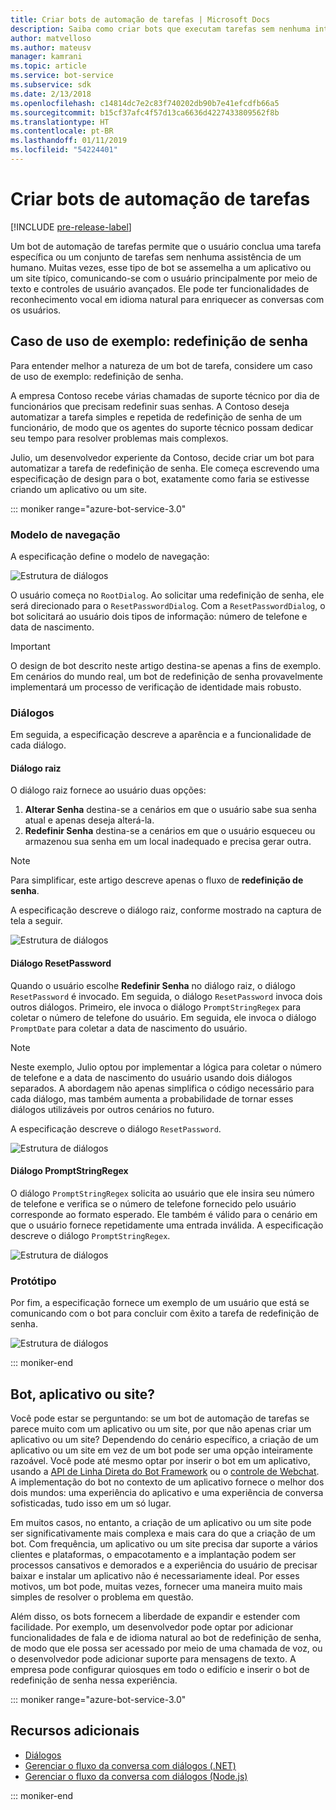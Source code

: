 ```yaml
---
title: Criar bots de automação de tarefas | Microsoft Docs
description: Saiba como criar bots que executam tarefas sem nenhuma intervenção humana.
author: matvelloso
ms.author: mateusv
manager: kamrani
ms.topic: article
ms.service: bot-service
ms.subservice: sdk
ms.date: 2/13/2018
ms.openlocfilehash: c14814dc7e2c83f740202db90b7e41efcdfb66a5
ms.sourcegitcommit: b15cf37afc4f57d13ca6636d4227433809562f8b
ms.translationtype: HT
ms.contentlocale: pt-BR
ms.lasthandoff: 01/11/2019
ms.locfileid: "54224401"
---
```

# <a name="create-task-automation-bots"></a>Criar bots de automação de tarefas

[!INCLUDE [pre-release-label](./includes/pre-release-label-v3.md)]

Um bot de automação de tarefas permite que o usuário conclua uma tarefa específica ou um conjunto de tarefas sem nenhuma assistência de um humano. Muitas vezes, esse tipo de bot se assemelha a um aplicativo ou um site típico, comunicando-se com o usuário principalmente por meio de texto e controles de usuário avançados. Ele pode ter funcionalidades de reconhecimento vocal em idioma natural para enriquecer as conversas com os usuários. 

## <a name="example-use-case-password-reset"></a>Caso de uso de exemplo: redefinição de senha

Para entender melhor a natureza de um bot de tarefa, considere um caso de uso de exemplo: redefinição de senha. 

A empresa Contoso recebe várias chamadas de suporte técnico por dia de funcionários que precisam redefinir suas senhas. A Contoso deseja automatizar a tarefa simples e repetida de redefinição de senha de um funcionário, de modo que os agentes do suporte técnico possam dedicar seu tempo para resolver problemas mais complexos. 

Julio, um desenvolvedor experiente da Contoso, decide criar um bot para automatizar a tarefa de redefinição de senha. Ele começa escrevendo uma especificação de design para o bot, exatamente como faria se estivesse criando um aplicativo ou um site. 

::: moniker range="azure-bot-service-3.0"

### <a name="navigation-model"></a>Modelo de navegação

A especificação define o modelo de navegação:

![Estrutura de diálogos](~/media/bot-service-design-pattern-task-automation/simple-task1.png)

O usuário começa no `RootDialog`. Ao solicitar uma redefinição de senha, ele  
será direcionado para o `ResetPasswordDialog`. Com a `ResetPasswordDialog`, o bot solicitará ao usuário dois tipos de informação: número de telefone e data de nascimento. 

> [!IMPORTANT]
> O design de bot descrito neste artigo destina-se apenas a fins de exemplo. Em cenários do mundo real, um bot de redefinição de senha provavelmente implementará um processo de verificação de identidade mais robusto.

### <a name="dialogs"></a>Diálogos

Em seguida, a especificação descreve a aparência e a funcionalidade de cada diálogo. 

#### <a name="root-dialog"></a>Diálogo raiz

O diálogo raiz fornece ao usuário duas opções: 

1. **Alterar Senha** destina-se a cenários em que o usuário sabe sua senha atual e apenas deseja alterá-la.
2. **Redefinir Senha** destina-se a cenários em que o usuário esqueceu ou armazenou sua senha em um local inadequado e precisa gerar outra.

> [!NOTE]
> Para simplificar, este artigo descreve apenas o fluxo de **redefinição de senha**.

A especificação descreve o diálogo raiz, conforme mostrado na captura de tela a seguir.

![Estrutura de diálogos](~/media/bot-service-design-pattern-task-automation/simple-task2.png)

#### <a name="resetpassword-dialog"></a>Diálogo ResetPassword

Quando o usuário escolhe **Redefinir Senha** no diálogo raiz, o diálogo `ResetPassword` é invocado. 
Em seguida, o diálogo `ResetPassword` invoca dois outros diálogos. 
Primeiro, ele invoca o diálogo `PromptStringRegex` para coletar o número de telefone do usuário. 
Em seguida, ele invoca o diálogo `PromptDate` para coletar a data de nascimento do usuário. 

> [!NOTE]
> Neste exemplo, Julio optou por implementar a lógica para coletar o número de telefone e a data de nascimento do usuário usando dois diálogos separados. A abordagem não apenas simplifica o código necessário para cada diálogo, mas também aumenta a probabilidade de tornar esses diálogos utilizáveis por outros cenários no futuro. 

A especificação descreve o diálogo `ResetPassword`.

![Estrutura de diálogos](~/media/bot-service-design-pattern-task-automation/simple-task3.png)

#### <a name="promptstringregex-dialog"></a>Diálogo PromptStringRegex

O diálogo `PromptStringRegex` solicita ao usuário que ele insira seu número de telefone e verifica se o número de telefone fornecido pelo usuário corresponde ao formato esperado. 
Ele também é válido para o cenário em que o usuário fornece repetidamente uma entrada inválida. 
A especificação descreve o diálogo `PromptStringRegex`.

![Estrutura de diálogos](~/media/bot-service-design-pattern-task-automation/simple-task4.png)

### <a name="prototype"></a>Protótipo

Por fim, a especificação fornece um exemplo de um usuário que está se comunicando com o bot para concluir com êxito a tarefa de redefinição de senha.

![Estrutura de diálogos](~/media/bot-service-design-pattern-task-automation/simple-task5.png)

::: moniker-end 

## <a name="bot-app-or-website"></a>Bot, aplicativo ou site?

Você pode estar se perguntando: se um bot de automação de tarefas se parece muito com um aplicativo ou um site, por que não apenas criar um aplicativo ou um site? Dependendo do cenário específico, a criação de um aplicativo ou um site em vez de um bot pode ser uma opção inteiramente razoável. Você pode até mesmo optar por inserir o bot em um aplicativo, usando a [API de Linha Direta do Bot Framework][directLineAPI] ou o <a href="https://aka.ms/BotFramework-WebChat" target="_blank">controle de Webchat</a>. A implementação do bot no contexto de um aplicativo fornece o melhor dos dois mundos: uma experiência do aplicativo e uma experiência de conversa sofisticadas, tudo isso em um só lugar. 

Em muitos casos, no entanto, a criação de um aplicativo ou um site pode ser significativamente mais complexa e mais cara do que a criação de um bot. Com frequência, um aplicativo ou um site precisa dar suporte a vários clientes e plataformas, o empacotamento e a implantação podem ser processos cansativos e demorados e a experiência do usuário de precisar baixar e instalar um aplicativo não é necessariamente ideal. Por esses motivos, um bot pode, muitas vezes, fornecer uma maneira muito mais simples de resolver o problema em questão. 

Além disso, os bots fornecem a liberdade de expandir e estender com facilidade. Por exemplo, um desenvolvedor pode optar por adicionar funcionalidades de fala e de idioma natural ao bot de redefinição de senha, de modo que ele possa ser acessado por meio de uma chamada de voz, ou o desenvolvedor pode adicionar suporte para mensagens de texto. A empresa pode configurar quiosques em todo o edifício e inserir o bot de redefinição de senha nessa experiência.

::: moniker range="azure-bot-service-3.0"
<!-- TODO: SimpleTaskAutomation no longer exists
## Sample code

For a complete sample that shows how to implement simple task automation using the Bot Framework SDK for .NET, see the <a href="https://aka.ms/capability-SimpleTaskAutomation" target="_blank">Simple Task Automation sample</a> in GitHub.

For a complete sample that shows how to implement simple task automation using the Bot Framework SDK for Node.js, see the <a href="https://aka.ms/capability-SimpleTaskAutomation" target="_blank">Simple Task Automation sample</a> in GitHub.
-->

## <a name="additional-resources"></a>Recursos adicionais

- [Diálogos](~/dotnet/bot-builder-dotnet-dialogs.md)
- [Gerenciar o fluxo da conversa com diálogos (.NET)](~/dotnet/bot-builder-dotnet-manage-conversation-flow.md)
- [Gerenciar o fluxo da conversa com diálogos (Node.js)](~/nodejs/bot-builder-nodejs-manage-conversation-flow.md)

::: moniker-end

[directLineAPI]: https://docs.botframework.com/en-us/restapi/directline3/#navtitle

